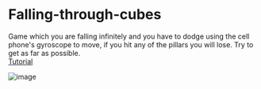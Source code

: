 # Falling-through-cubes
Game which you are falling infinitely and you have to dodge using the cell phone's gyroscope to move, if you hit any of the pillars you will lose. Try to get as far as possible.<br />
[Tutorial](https://www.youtube.com/watch?v=qHcmdM78tCM)

![image](https://user-images.githubusercontent.com/68016784/163692847-caa8aa16-0692-4229-a16f-c73d9d8591b3.png)
